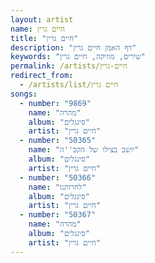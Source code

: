 ```yaml
---
layout: artist
name: חיים גרין
title: "חיים גרין"
description: "דף האמן חיים גרין"
keywords: "שירים, מוזיקה, חיים גרין"
permalink: /artists/חיים-גרין
redirect_from:
  - /artists/list/חיים גרין
songs:
  - number: "9869"
    name: "מהרה"
    album: "סינגלים"
    artist: "חיים גרין"
  - number: "50365"
    name: "יושב בצילו של הקב''ה"
    album: "סינגלים"
    artist: "חיים גרין"
  - number: "50366"
    name: "לחרותנו"
    album: "סינגלים"
    artist: "חיים גרין"
  - number: "50367"
    name: "מהרה"
    album: "סינגלים"
    artist: "חיים גרין"
---
```

